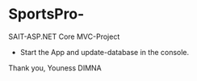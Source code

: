 # SportsPro-
SAIT-ASP.NET Core MVC-Project

- Start the App and update-database in the console.

Thank you,
Youness DIMNA

